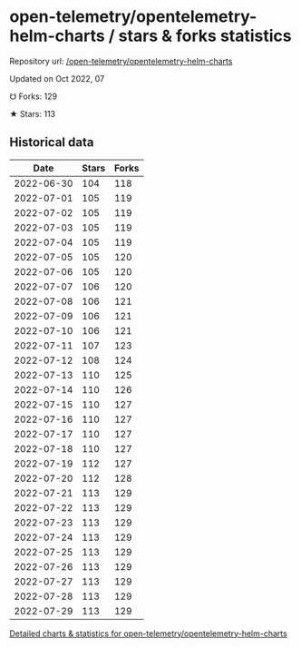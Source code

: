 # open-telemetry/opentelemetry-helm-charts / stars & forks statistics

Repository url: [/open-telemetry/opentelemetry-helm-charts](https://github.com/open-telemetry/opentelemetry-helm-charts)

Updated on Oct 2022, 07

☋ Forks: 129

★ Stars: 113

## Historical data
| Date | Stars | Forks |
|------|-------|-------|
| 2022-06-30 | 104 | 118 | 
| 2022-07-01 | 105 | 119 | 
| 2022-07-02 | 105 | 119 | 
| 2022-07-03 | 105 | 119 | 
| 2022-07-04 | 105 | 119 | 
| 2022-07-05 | 105 | 120 | 
| 2022-07-06 | 105 | 120 | 
| 2022-07-07 | 106 | 120 | 
| 2022-07-08 | 106 | 121 | 
| 2022-07-09 | 106 | 121 | 
| 2022-07-10 | 106 | 121 | 
| 2022-07-11 | 107 | 123 | 
| 2022-07-12 | 108 | 124 | 
| 2022-07-13 | 110 | 125 | 
| 2022-07-14 | 110 | 126 | 
| 2022-07-15 | 110 | 127 | 
| 2022-07-16 | 110 | 127 | 
| 2022-07-17 | 110 | 127 | 
| 2022-07-18 | 110 | 127 | 
| 2022-07-19 | 112 | 127 | 
| 2022-07-20 | 112 | 128 | 
| 2022-07-21 | 113 | 129 | 
| 2022-07-22 | 113 | 129 | 
| 2022-07-23 | 113 | 129 | 
| 2022-07-24 | 113 | 129 | 
| 2022-07-25 | 113 | 129 | 
| 2022-07-26 | 113 | 129 | 
| 2022-07-27 | 113 | 129 | 
| 2022-07-28 | 113 | 129 | 
| 2022-07-29 | 113 | 129 | 


[Detailed charts & statistics for open-telemetry/opentelemetry-helm-charts](https://reviewgithub.com/rep/open-telemetry/opentelemetry-helm-charts)
